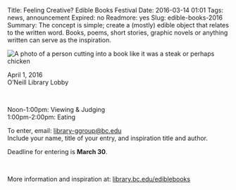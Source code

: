 Title: Feeling Creative? Edible Books Festival
Date: 2016-03-14 01:01 
Tags: news, announcement
Expired: no 
Readmore: yes
Slug: edible-books-2016
Summary: The concept is simple; create a (mostly) edible object that relates to the written word. Books, poems, short stories, graphic novels or anything written can serve as the inspiration. 

<img src="/theme/img/news/2016-03/edible.png" alt="A photo of a person cutting into a book like it was a steak or perhaps chicken" class="float_right">

<p>April 1, 2016 <br />
O’Neill Library Lobby</p>
 
<p>Noon-1:00pm: Viewing & Judging <br />
1:00pm-2:00pm: 	Eating</p>

<p>To enter, email: <a href="mailto:library-ggroup@bc.edu">library-ggroup@bc.edu</a> <br />
Include your name, title of your entry, and inspiration title and author.</p>

<p>Deadline for entering is <strong>March 30</strong>.</p>
 
<p>More information and inspiration at: <a href="https://library.bc.edu/ediblebooks">library.bc.edu/ediblebooks</a></p>

<!-- USEFUL CUT AND PASTE STUFF.

<img src="/theme/img/news/201X-XX/XXXX.png" alt="words" class="float_left">

<img src="/theme/img/news/201X-XX/XXXX.png" alt="words" class="float_right">

<a href="#" target="_blank" rel="noopener">

-->